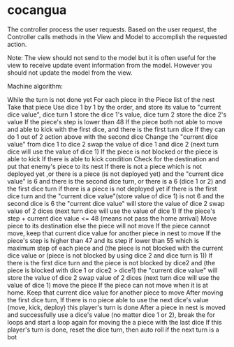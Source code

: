# cocangua

The controller process the user requests.
Based on the user request, the Controller calls methods in the View and
Model to accomplish the requested action. 

Note: The view should not send to the model but it is often useful
for the view to receive update event information from the model. 
However you should not update the model from the view.

Machine algorithm:

While the turn is not done yet
	For each piece in the Piece list of the nest
		Take that piece 
		Use dice 1 by 1 by the order, and store its value to "current dice value", dice turn 1 store the dice 1's value, dice turn 2 store the dice 2's value
		If the piece's step is lower than 48
			If the piece both not able to move and able to kick with the first dice, and there is the first turn dice
				If they can do 1 out of 2 action above with the second dice	
					Change the "current dice value" from dice 1 to dice 2
					swap the value of dice 1 and dice 2 (next turn dice will use the value of dice 1)
			If the piece is not blocked or the piece is able to kick
				If there is able to kick condition
					Check for the destination and put that enemy's piece to its nest
				If there is not a piece which is not deployed yet ,or there is a piece (is not deployed yet) and the "current dice value" is 6 and there is the second dice turn, or there is a 6 (dice 1 or 2) and the first dice turn
					if there is a piece is not deployed yet
						if there is the first dice turn and the "current dice value"(store value of dice 1) is not 6 and the second dice is 6
							the "current dice value" will store the value of dice 2
							swap value of 2 dices (next turn dice will use the value of dice 1)
				If the piece's step + current dice value <= 48 (means not pass the home arrival)
					Move piece to its destination
				else the piece will not move
			If the piece cannot move, keep that current dice value for another piece in nest to move
		If the piece's step is higher than 47 and its step if lower than 55 which is maximum step of each piece and (the piece is not blocked with the current dice value or (piece is not blocked by using dice 2 and dice turn is 1))
			If there is the first dice turn and the piece is not blocked by dice2 and (the piece is blocked with dice 1 or dice2 > dice1)
				the "current dice value" will store the value of dice 2
				swap value of 2 dices (next turn dice will use the value of dice 1)
			move the piece
		If the piece can not move when it is at home.
			Keep that current dice value for another piece to move
		After moving the first dice turn, If there is no piece able to use the next dice's value (move, kick, deploy)
			this player's turn is done
	After a piece in nest is moved and successfully use a dice's value (no matter dice 1 or 2), break the for loops and start a loop again for moving the a piece with the last dice 
If this player's turn is done, reset the dice turn, then auto roll if the next turn is a bot			
					
